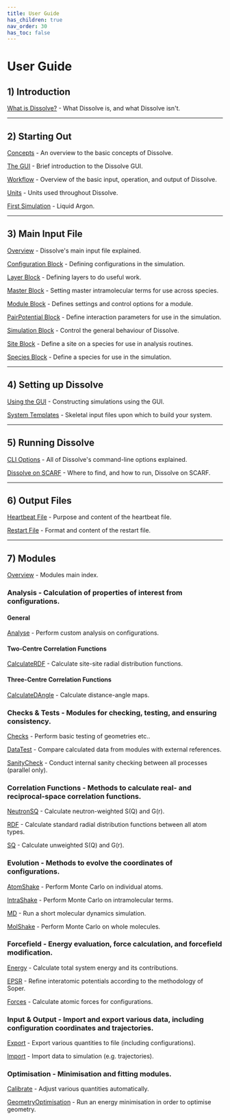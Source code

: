 ```yaml
---
title: User Guide
has_children: true
nav_order: 30
has_toc: false
---
```

# User Guide

## 1) Introduction

[What is Dissolve?](overview.md) - What Dissolve is, and what Dissolve isn't.

* * *

## 2) Starting Out

[Concepts](startingout/concepts.md) - An overview to the basic concepts of Dissolve.

[The GUI](startingout/gui.md) - Brief introduction to the Dissolve GUI.

[Workflow](startingout/workflow.md) - Overview of the basic input, operation, and output of Dissolve.

[Units](startingout/units.md) - Units used throughout Dissolve.

[First Simulation](../examples/argon/) - Liquid Argon.

* * *

## 3) Main Input File

[Overview](inputfile/index.md) - Dissolve's main input file explained.

[Configuration Block](inputfile/configuration.md) - Defining configurations in the simulation.

[Layer Block](inputfile/layer.md) - Defining layers to do useful work.

[Master Block](inputfile/master.md) - Setting master intramolecular terms for use across species.

[Module Block](inputfile/module.md) - Defines settings and control options for a module.

[PairPotential Block](inputfile/pairpotential.md) - Define interaction parameters for use in the simulation.

[Simulation Block](inputfile/simulation.md) - Control the general behaviour of Dissolve.

[Site Block](inputfile/site.md) - Define a site on a species for use in analysis routines.

[Species Block](inputfile/species.md) - Define a species for use in the simulation.

* * *

## 4) Setting up Dissolve

[Using the GUI](setup/scratch.md) - Constructing simulations using the GUI.

[System Templates](setup/templates.md) - Skeletal input files upon which to build your system.

* * *

## 5) Running Dissolve

[CLI Options](run/cli.md) - All of Dissolve's command-line options explained.

[Dissolve on SCARF](run/scarf.md) - Where to find, and how to run, Dissolve on SCARF.

* * *

## 6) Output Files

[Heartbeat File](heartbeatfile.md) - Purpose and content of the heartbeat file.

[Restart File](restartfile.md) - Format and content of the restart file.

* * *

## 7) Modules

[Overview](modules/index.md) - Modules main index.

### Analysis - Calculation of properties of interest from configurations.

#### General
[Analyse](modules/analyse/index.md) - Perform custom analysis on configurations.

#### Two-Centre Correlation Functions
[CalculateRDF](modules/calculaterdf/index.md) - Calculate site-site radial distribution functions.

#### Three-Centre Correlation Functions
[CalculateDAngle](modules/calculatedangle/index.md) - Calculate distance-angle maps.

### Checks & Tests - Modules for checking, testing, and ensuring consistency.

[Checks](modules/checks/index.md) - Perform basic testing of geometries etc..

[DataTest](modules/datatest/index.md) - Compare calculated data from modules with external references.

[SanityCheck](modules/sanitycheck/index.md) - Conduct internal sanity checking between all processes (parallel only).

### Correlation Functions - Methods to calculate real- and reciprocal-space correlation functions.

[NeutronSQ](modules/neutronsq/index.md) - Calculate neutron-weighted S(Q) and G(r).

[RDF](modules/rdf/index.md) - Calculate standard radial distribution functions between all atom types.

[SQ](modules/sq/index.md) - Calculate unweighted S(Q) and G(r).

### Evolution - Methods to evolve the coordinates of configurations.

[AtomShake](modules/atomshake/index.md) - Perform Monte Carlo on individual atoms.

[IntraShake](modules/intrashake/index.md) - Perform Monte Carlo on intramolecular terms.

[MD](modules/md/index.md) - Run a short molecular dynamics simulation.

[MolShake](modules/molshake/index.md) - Perform Monte Carlo on whole molecules.

### Forcefield - Energy evaluation, force calculation, and forcefield modification.

[Energy](modules/energy/index.md) - Calculate total system energy and its contributions.

[EPSR](modules/EPSR.md) - Refine interatomic potentials according to the methodology of Soper.

[Forces](modules/forces/index.md) - Calculate atomic forces for configurations.

### Input & Output - Import and export various data, including configuration coordinates and trajectories.

[Export](modules/export/index.md) - Export various quantities to file (including configurations).

[Import](modules/import/index.md) - Import data to simulation (e.g. trajectories).

### Optimisation - Minimisation and fitting modules.

[Calibrate](modules/calibrate/index.md) - Adjust various quantities automatically.

[GeometryOptimisation](modules/geometryoptimisation/index.md) - Run an energy minimisation in order to optimise geometry.

